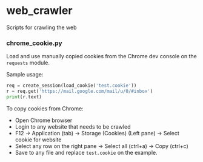 # web_crawler
Scripts for crawling the web

### chrome_cookie.py
Load and use manually copied cookies from the Chrome dev console on the `requests` module.

Sample usage:
```python
req = create_session(load_cookie('test.cookie'))
r = req.get('https://mail.google.com/mail/u/0/#inbox')
print(r.text)
```
To copy cookies from Chrome:
  - Open Chrome browser
  - Login to any website that needs to be crawled
  - F12 -> Application (tab) -> Storage (Cookies) (Left pane) -> Select cookie for website
  - Select any row on the right pane -> Select all (ctrl+a) -> Copy (ctrl+c)
  - Save to any file and replace `test.cookie` on the example.
